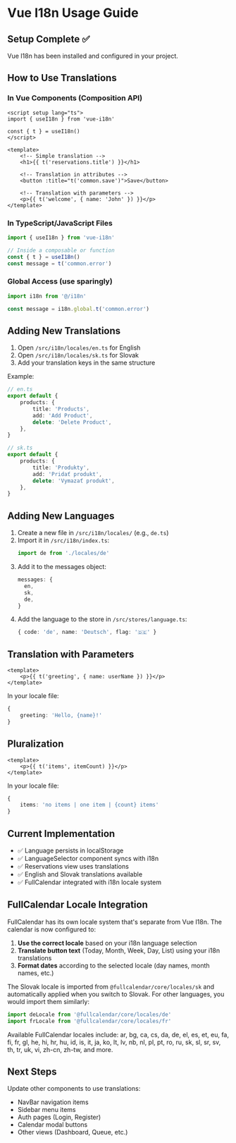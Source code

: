 # Vue I18n Usage Guide

## Setup Complete ✅

Vue I18n has been installed and configured in your project.

## How to Use Translations

### In Vue Components (Composition API)

```vue
<script setup lang="ts">
import { useI18n } from 'vue-i18n'

const { t } = useI18n()
</script>

<template>
    <!-- Simple translation -->
    <h1>{{ t('reservations.title') }}</h1>

    <!-- Translation in attributes -->
    <button :title="t('common.save')">Save</button>

    <!-- Translation with parameters -->
    <p>{{ t('welcome', { name: 'John' }) }}</p>
</template>
```

### In TypeScript/JavaScript Files

```typescript
import { useI18n } from 'vue-i18n'

// Inside a composable or function
const { t } = useI18n()
const message = t('common.error')
```

### Global Access (use sparingly)

```typescript
import i18n from '@/i18n'

const message = i18n.global.t('common.error')
```

## Adding New Translations

1. Open `/src/i18n/locales/en.ts` for English
2. Open `/src/i18n/locales/sk.ts` for Slovak
3. Add your translation keys in the same structure

Example:

```typescript
// en.ts
export default {
    products: {
        title: 'Products',
        add: 'Add Product',
        delete: 'Delete Product',
    },
}

// sk.ts
export default {
    products: {
        title: 'Produkty',
        add: 'Pridať produkt',
        delete: 'Vymazať produkt',
    },
}
```

## Adding New Languages

1. Create a new file in `/src/i18n/locales/` (e.g., `de.ts`)
2. Import it in `/src/i18n/index.ts`:
    ```typescript
    import de from './locales/de'
    ```
3. Add it to the messages object:
    ```typescript
    messages: {
      en,
      sk,
      de,
    }
    ```
4. Add the language to the store in `/src/stores/language.ts`:
    ```typescript
    { code: 'de', name: 'Deutsch', flag: '🇩🇪' }
    ```

## Translation with Parameters

```vue
<template>
    <p>{{ t('greeting', { name: userName }) }}</p>
</template>
```

In your locale file:

```typescript
{
    greeting: 'Hello, {name}!'
}
```

## Pluralization

```vue
<template>
    <p>{{ t('items', itemCount) }}</p>
</template>
```

In your locale file:

```typescript
{
    items: 'no items | one item | {count} items'
}
```

## Current Implementation

- ✅ Language persists in localStorage
- ✅ LanguageSelector component syncs with i18n
- ✅ Reservations view uses translations
- ✅ English and Slovak translations available
- ✅ FullCalendar integrated with i18n locale system

## FullCalendar Locale Integration

FullCalendar has its own locale system that's separate from Vue I18n. The calendar is now configured to:

1. **Use the correct locale** based on your i18n language selection
2. **Translate button text** (Today, Month, Week, Day, List) using your i18n translations
3. **Format dates** according to the selected locale (day names, month names, etc.)

The Slovak locale is imported from `@fullcalendar/core/locales/sk` and automatically applied when you switch to Slovak. For other languages, you would import them similarly:

```typescript
import deLocale from '@fullcalendar/core/locales/de'
import frLocale from '@fullcalendar/core/locales/fr'
```

Available FullCalendar locales include: ar, bg, ca, cs, da, de, el, es, et, eu, fa, fi, fr, gl, he, hi, hr, hu, id, is, it, ja, ko, lt, lv, nb, nl, pl, pt, ro, ru, sk, sl, sr, sv, th, tr, uk, vi, zh-cn, zh-tw, and more.

## Next Steps

Update other components to use translations:

- NavBar navigation items
- Sidebar menu items
- Auth pages (Login, Register)
- Calendar modal buttons
- Other views (Dashboard, Queue, etc.)
